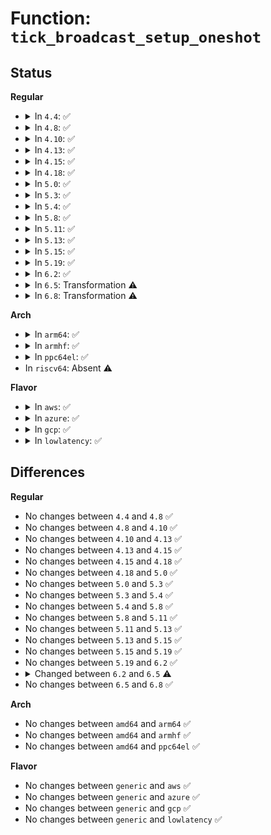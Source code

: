 # Function: <code>tick_broadcast_setup_oneshot</code>

## Status
<b>Regular</b>
<ul>
<li>
<details>
<summary>In <code>4.4</code>: ✅</summary>

```c
void tick_broadcast_setup_oneshot(struct clock_event_device *bc);
```

**Collision:** Unique Global

**Inline:** No

**Transformation:** False

**Instances:**

```
In kernel/time/tick-broadcast.c (ffffffff810fd7b0)
Location: kernel/time/tick-broadcast.c:870
Inline: False
Direct callers:
  - kernel/time/tick-broadcast.c:tick_device_uses_broadcast
  - kernel/time/tick-broadcast.c:tick_broadcast_control
  - kernel/time/tick-broadcast.c:tick_broadcast_switch_to_oneshot
```
**Symbols:**

```
ffffffff810fd7b0-ffffffff810fd907: tick_broadcast_setup_oneshot (STB_GLOBAL)
```
</details>
</li>
<li>
<details>
<summary>In <code>4.8</code>: ✅</summary>

```c
void tick_broadcast_setup_oneshot(struct clock_event_device *bc);
```

**Collision:** Unique Global

**Inline:** No

**Transformation:** False

**Instances:**

```
In kernel/time/tick-broadcast.c (ffffffff81104b20)
Location: kernel/time/tick-broadcast.c:870
Inline: False
Direct callers:
  - kernel/time/tick-broadcast.c:tick_broadcast_switch_to_oneshot
  - kernel/time/tick-broadcast.c:tick_broadcast_control
  - kernel/time/tick-broadcast.c:tick_device_uses_broadcast
```
**Symbols:**

```
ffffffff81104b20-ffffffff81104c77: tick_broadcast_setup_oneshot (STB_GLOBAL)
```
</details>
</li>
<li>
<details>
<summary>In <code>4.10</code>: ✅</summary>

```c
void tick_broadcast_setup_oneshot(struct clock_event_device *bc);
```

**Collision:** Unique Global

**Inline:** No

**Transformation:** False

**Instances:**

```
In kernel/time/tick-broadcast.c (ffffffff8110c260)
Location: kernel/time/tick-broadcast.c:869
Inline: False
Direct callers:
  - kernel/time/tick-broadcast.c:tick_broadcast_switch_to_oneshot
  - kernel/time/tick-broadcast.c:tick_broadcast_control
  - kernel/time/tick-broadcast.c:tick_device_uses_broadcast
```
**Symbols:**

```
ffffffff8110c260-ffffffff8110c3b0: tick_broadcast_setup_oneshot (STB_GLOBAL)
```
</details>
</li>
<li>
<details>
<summary>In <code>4.13</code>: ✅</summary>

```c
void tick_broadcast_setup_oneshot(struct clock_event_device *bc);
```

**Collision:** Unique Static

**Inline:** No

**Transformation:** False

**Instances:**

```
In kernel/time/tick-broadcast.c (ffffffff8110d780)
Location: kernel/time/tick-broadcast.c:872
Inline: False
Direct callers:
  - kernel/time/tick-broadcast.c:tick_broadcast_switch_to_oneshot
  - kernel/time/tick-broadcast.c:tick_broadcast_control
  - kernel/time/tick-broadcast.c:tick_device_uses_broadcast
```
**Symbols:**

```
ffffffff8110d780-ffffffff8110d8ca: tick_broadcast_setup_oneshot (STB_LOCAL)
```
</details>
</li>
<li>
<details>
<summary>In <code>4.15</code>: ✅</summary>

```c
void tick_broadcast_setup_oneshot(struct clock_event_device *bc);
```

**Collision:** Unique Static

**Inline:** No

**Transformation:** False

**Instances:**

```
In kernel/time/tick-broadcast.c (ffffffff81118a10)
Location: kernel/time/tick-broadcast.c:872
Inline: False
Direct callers:
  - kernel/time/tick-broadcast.c:tick_broadcast_switch_to_oneshot
  - kernel/time/tick-broadcast.c:tick_broadcast_control
  - kernel/time/tick-broadcast.c:tick_device_uses_broadcast
```
**Symbols:**

```
ffffffff81118a10-ffffffff81118b50: tick_broadcast_setup_oneshot (STB_LOCAL)
```
</details>
</li>
<li>
<details>
<summary>In <code>4.18</code>: ✅</summary>

```c
void tick_broadcast_setup_oneshot(struct clock_event_device *bc);
```

**Collision:** Unique Static

**Inline:** No

**Transformation:** False

**Instances:**

```
In kernel/time/tick-broadcast.c (ffffffff81125590)
Location: kernel/time/tick-broadcast.c:880
Inline: False
Direct callers:
  - kernel/time/tick-broadcast.c:tick_broadcast_switch_to_oneshot
  - kernel/time/tick-broadcast.c:tick_broadcast_control
  - kernel/time/tick-broadcast.c:tick_device_uses_broadcast
```
**Symbols:**

```
ffffffff81125590-ffffffff811256d0: tick_broadcast_setup_oneshot (STB_LOCAL)
```
</details>
</li>
<li>
<details>
<summary>In <code>5.0</code>: ✅</summary>

```c
void tick_broadcast_setup_oneshot(struct clock_event_device *bc);
```

**Collision:** Unique Static

**Inline:** No

**Transformation:** False

**Instances:**

```
In kernel/time/tick-broadcast.c (ffffffff81130c80)
Location: kernel/time/tick-broadcast.c:874
Inline: False
Direct callers:
  - kernel/time/tick-broadcast.c:tick_broadcast_switch_to_oneshot
  - kernel/time/tick-broadcast.c:tick_broadcast_control
  - kernel/time/tick-broadcast.c:tick_device_uses_broadcast
```
**Symbols:**

```
ffffffff81130c80-ffffffff81130dc0: tick_broadcast_setup_oneshot (STB_LOCAL)
```
</details>
</li>
<li>
<details>
<summary>In <code>5.3</code>: ✅</summary>

```c
void tick_broadcast_setup_oneshot(struct clock_event_device *bc);
```

**Collision:** Unique Static

**Inline:** No

**Transformation:** False

**Instances:**

```
In kernel/time/tick-broadcast.c (ffffffff8113b7e0)
Location: kernel/time/tick-broadcast.c:883
Inline: False
Direct callers:
  - kernel/time/tick-broadcast.c:tick_broadcast_switch_to_oneshot
  - kernel/time/tick-broadcast.c:tick_broadcast_control
  - kernel/time/tick-broadcast.c:tick_device_uses_broadcast
```
**Symbols:**

```
ffffffff8113b7e0-ffffffff8113b91b: tick_broadcast_setup_oneshot (STB_LOCAL)
```
</details>
</li>
<li>
<details>
<summary>In <code>5.4</code>: ✅</summary>

```c
void tick_broadcast_setup_oneshot(struct clock_event_device *bc);
```

**Collision:** Unique Static

**Inline:** No

**Transformation:** False

**Instances:**

```
In kernel/time/tick-broadcast.c (ffffffff811473f0)
Location: kernel/time/tick-broadcast.c:883
Inline: False
Direct callers:
  - kernel/time/tick-broadcast.c:tick_broadcast_switch_to_oneshot
  - kernel/time/tick-broadcast.c:tick_broadcast_control
  - kernel/time/tick-broadcast.c:tick_device_uses_broadcast
```
**Symbols:**

```
ffffffff811473f0-ffffffff8114752b: tick_broadcast_setup_oneshot (STB_LOCAL)
```
</details>
</li>
<li>
<details>
<summary>In <code>5.8</code>: ✅</summary>

```c
void tick_broadcast_setup_oneshot(struct clock_event_device *bc);
```

**Collision:** Unique Static

**Inline:** No

**Transformation:** False

**Instances:**

```
In kernel/time/tick-broadcast.c (ffffffff81157560)
Location: kernel/time/tick-broadcast.c:883
Inline: False
Direct callers:
  - kernel/time/tick-broadcast.c:tick_broadcast_switch_to_oneshot
  - kernel/time/tick-broadcast.c:tick_broadcast_control
  - kernel/time/tick-broadcast.c:tick_device_uses_broadcast
```
**Symbols:**

```
ffffffff81157560-ffffffff811576ab: tick_broadcast_setup_oneshot (STB_LOCAL)
```
</details>
</li>
<li>
<details>
<summary>In <code>5.11</code>: ✅</summary>

```c
void tick_broadcast_setup_oneshot(struct clock_event_device *bc);
```

**Collision:** Unique Static

**Inline:** No

**Transformation:** False

**Instances:**

```
In kernel/time/tick-broadcast.c (ffffffff81153630)
Location: kernel/time/tick-broadcast.c:899
Inline: False
Direct callers:
  - kernel/time/tick-broadcast.c:tick_broadcast_switch_to_oneshot
  - kernel/time/tick-broadcast.c:tick_broadcast_control
  - kernel/time/tick-broadcast.c:tick_device_uses_broadcast
```
**Symbols:**

```
ffffffff81153630-ffffffff81153791: tick_broadcast_setup_oneshot (STB_LOCAL)
```
</details>
</li>
<li>
<details>
<summary>In <code>5.13</code>: ✅</summary>

```c
void tick_broadcast_setup_oneshot(struct clock_event_device *bc);
```

**Collision:** Unique Static

**Inline:** No

**Transformation:** False

**Instances:**

```
In kernel/time/tick-broadcast.c (ffffffff811547b0)
Location: kernel/time/tick-broadcast.c:911
Inline: False
Direct callers:
  - kernel/time/tick-broadcast.c:tick_broadcast_control
  - kernel/time/tick-broadcast.c:tick_device_uses_broadcast
  - kernel/time/tick-broadcast.c:tick_install_broadcast_device
```
**Symbols:**

```
ffffffff811547b0-ffffffff81154936: tick_broadcast_setup_oneshot (STB_LOCAL)
```
</details>
</li>
<li>
<details>
<summary>In <code>5.15</code>: ✅</summary>

```c
void tick_broadcast_setup_oneshot(struct clock_event_device *bc);
```

**Collision:** Unique Static

**Inline:** No

**Transformation:** False

**Instances:**

```
In kernel/time/tick-broadcast.c (ffffffff81179200)
Location: kernel/time/tick-broadcast.c:1019
Inline: False
Direct callers:
  - kernel/time/tick-broadcast.c:tick_broadcast_control
  - kernel/time/tick-broadcast.c:tick_device_uses_broadcast
  - kernel/time/tick-broadcast.c:tick_install_broadcast_device
```
**Symbols:**

```
ffffffff81179200-ffffffff811793a7: tick_broadcast_setup_oneshot (STB_LOCAL)
```
</details>
</li>
<li>
<details>
<summary>In <code>5.19</code>: ✅</summary>

```c
void tick_broadcast_setup_oneshot(struct clock_event_device *bc);
```

**Collision:** Unique Static

**Inline:** No

**Transformation:** False

**Instances:**

```
In kernel/time/tick-broadcast.c (ffffffff811aeb50)
Location: kernel/time/tick-broadcast.c:1019
Inline: False
Direct callers:
  - kernel/time/tick-broadcast.c:tick_broadcast_control
  - kernel/time/tick-broadcast.c:tick_device_uses_broadcast
  - kernel/time/tick-broadcast.c:tick_install_broadcast_device
```
**Symbols:**

```
ffffffff811aeb50-ffffffff811aed10: tick_broadcast_setup_oneshot (STB_LOCAL)
```
</details>
</li>
<li>
<details>
<summary>In <code>6.2</code>: ✅</summary>

```c
void tick_broadcast_setup_oneshot(struct clock_event_device *bc);
```

**Collision:** Unique Static

**Inline:** No

**Transformation:** False

**Instances:**

```
In kernel/time/tick-broadcast.c (ffffffff811eed00)
Location: kernel/time/tick-broadcast.c:1019
Inline: False
Direct callers:
  - kernel/time/tick-broadcast.c:tick_broadcast_control
  - kernel/time/tick-broadcast.c:tick_device_uses_broadcast
  - kernel/time/tick-broadcast.c:tick_install_broadcast_device
```
**Symbols:**

```
ffffffff811eed00-ffffffff811eeec0: tick_broadcast_setup_oneshot (STB_LOCAL)
```
</details>
</li>
<li>
<details>
<summary>In <code>6.5</code>: Transformation ⚠️</summary>

```c
void tick_broadcast_setup_oneshot(struct clock_event_device *bc, bool from_periodic);
```

**Collision:** Unique Static

**Inline:** No

**Transformation:** True

**Instances:**

```
In kernel/time/tick-broadcast.c (0)
Location: kernel/time/tick-broadcast.c:1024
Inline: False
Direct callers:
  - kernel/time/tick-broadcast.c:tick_broadcast_control
  - kernel/time/tick-broadcast.c:tick_device_uses_broadcast
  - kernel/time/tick-broadcast.c:tick_install_broadcast_device
```
**Symbols:**

```
ffffffff81203a30-ffffffff81203c43: tick_broadcast_setup_oneshot (STB_LOCAL)
ffffffff820da577-ffffffff820da592: tick_broadcast_setup_oneshot.cold (STB_LOCAL)
```
</details>
</li>
<li>
<details>
<summary>In <code>6.8</code>: Transformation ⚠️</summary>

```c
void tick_broadcast_setup_oneshot(struct clock_event_device *bc, bool from_periodic);
```

**Collision:** Unique Static

**Inline:** No

**Transformation:** True

**Instances:**

```
In kernel/time/tick-broadcast.c (0)
Location: kernel/time/tick-broadcast.c:1024
Inline: False
Direct callers:
  - kernel/time/tick-broadcast.c:tick_broadcast_control
  - kernel/time/tick-broadcast.c:tick_device_uses_broadcast
  - kernel/time/tick-broadcast.c:tick_install_broadcast_device
```
**Symbols:**

```
ffffffff81219ff0-ffffffff8121a203: tick_broadcast_setup_oneshot (STB_LOCAL)
ffffffff821b5f21-ffffffff821b5f3c: tick_broadcast_setup_oneshot.cold (STB_LOCAL)
```
</details>
</li>
</ul>
<b>Arch</b>
<ul>
<li>
<details>
<summary>In <code>arm64</code>: ✅</summary>

```c
void tick_broadcast_setup_oneshot(struct clock_event_device *bc);
```

**Collision:** Unique Static

**Inline:** No

**Transformation:** False

**Instances:**

```
In kernel/time/tick-broadcast.c (ffff8000101b2578)
Location: kernel/time/tick-broadcast.c:883
Inline: False
Direct callers:
  - kernel/time/tick-broadcast.c:tick_broadcast_switch_to_oneshot
  - kernel/time/tick-broadcast.c:tick_broadcast_control
  - kernel/time/tick-broadcast.c:tick_device_uses_broadcast
```
**Symbols:**

```
ffff8000101b2578-ffff8000101b2724: tick_broadcast_setup_oneshot (STB_LOCAL)
```
</details>
</li>
<li>
<details>
<summary>In <code>armhf</code>: ✅</summary>

```c
void tick_broadcast_setup_oneshot(struct clock_event_device *bc);
```

**Collision:** Unique Static

**Inline:** No

**Transformation:** False

**Instances:**

```
In kernel/time/tick-broadcast.c (c03fccec)
Location: kernel/time/tick-broadcast.c:883
Inline: False
Direct callers:
  - kernel/time/tick-broadcast.c:tick_broadcast_switch_to_oneshot
  - kernel/time/tick-broadcast.c:tick_broadcast_control
  - kernel/time/tick-broadcast.c:tick_device_uses_broadcast
```
**Symbols:**

```
c03fccec-c03fce28: tick_broadcast_setup_oneshot (STB_LOCAL)
```
</details>
</li>
<li>
<details>
<summary>In <code>ppc64el</code>: ✅</summary>

```c
void tick_broadcast_setup_oneshot(struct clock_event_device *bc);
```

**Collision:** Unique Static

**Inline:** No

**Transformation:** False

**Instances:**

```
In kernel/time/tick-broadcast.c (c000000000217c90)
Location: kernel/time/tick-broadcast.c:883
Inline: False
Direct callers:
  - kernel/time/tick-broadcast.c:tick_broadcast_switch_to_oneshot
  - kernel/time/tick-broadcast.c:tick_broadcast_control
  - kernel/time/tick-broadcast.c:tick_device_uses_broadcast
```
**Symbols:**

```
c000000000217c90-c000000000217ecc: tick_broadcast_setup_oneshot (STB_LOCAL)
```
</details>
</li>
<li>
In <code>riscv64</code>: Absent ⚠️
</li>
</ul>
<b>Flavor</b>
<ul>
<li>
<details>
<summary>In <code>aws</code>: ✅</summary>

```c
void tick_broadcast_setup_oneshot(struct clock_event_device *bc);
```

**Collision:** Unique Static

**Inline:** No

**Transformation:** False

**Instances:**

```
In kernel/time/tick-broadcast.c (ffffffff8113fa10)
Location: kernel/time/tick-broadcast.c:883
Inline: False
Direct callers:
  - kernel/time/tick-broadcast.c:tick_broadcast_switch_to_oneshot
  - kernel/time/tick-broadcast.c:tick_broadcast_control
  - kernel/time/tick-broadcast.c:tick_device_uses_broadcast
```
**Symbols:**

```
ffffffff8113fa10-ffffffff8113fb4b: tick_broadcast_setup_oneshot (STB_LOCAL)
```
</details>
</li>
<li>
<details>
<summary>In <code>azure</code>: ✅</summary>

```c
void tick_broadcast_setup_oneshot(struct clock_event_device *bc);
```

**Collision:** Unique Static

**Inline:** No

**Transformation:** False

**Instances:**

```
In kernel/time/tick-broadcast.c (ffffffff81132790)
Location: kernel/time/tick-broadcast.c:883
Inline: False
Direct callers:
  - kernel/time/tick-broadcast.c:tick_broadcast_switch_to_oneshot
  - kernel/time/tick-broadcast.c:tick_broadcast_control
  - kernel/time/tick-broadcast.c:tick_device_uses_broadcast
```
**Symbols:**

```
ffffffff81132790-ffffffff811328cb: tick_broadcast_setup_oneshot (STB_LOCAL)
```
</details>
</li>
<li>
<details>
<summary>In <code>gcp</code>: ✅</summary>

```c
void tick_broadcast_setup_oneshot(struct clock_event_device *bc);
```

**Collision:** Unique Static

**Inline:** No

**Transformation:** False

**Instances:**

```
In kernel/time/tick-broadcast.c (ffffffff8113d8c0)
Location: kernel/time/tick-broadcast.c:883
Inline: False
Direct callers:
  - kernel/time/tick-broadcast.c:tick_broadcast_switch_to_oneshot
  - kernel/time/tick-broadcast.c:tick_broadcast_control
  - kernel/time/tick-broadcast.c:tick_device_uses_broadcast
```
**Symbols:**

```
ffffffff8113d8c0-ffffffff8113d9fb: tick_broadcast_setup_oneshot (STB_LOCAL)
```
</details>
</li>
<li>
<details>
<summary>In <code>lowlatency</code>: ✅</summary>

```c
void tick_broadcast_setup_oneshot(struct clock_event_device *bc);
```

**Collision:** Unique Static

**Inline:** No

**Transformation:** False

**Instances:**

```
In kernel/time/tick-broadcast.c (ffffffff8114a3d0)
Location: kernel/time/tick-broadcast.c:883
Inline: False
Direct callers:
  - kernel/time/tick-broadcast.c:tick_broadcast_switch_to_oneshot
  - kernel/time/tick-broadcast.c:tick_broadcast_control
  - kernel/time/tick-broadcast.c:tick_device_uses_broadcast
```
**Symbols:**

```
ffffffff8114a3d0-ffffffff8114a50b: tick_broadcast_setup_oneshot (STB_LOCAL)
```
</details>
</li>
</ul>

## Differences
<b>Regular</b>
<ul>
<li>
No changes between <code>4.4</code> and <code>4.8</code> ✅
</li>
<li>
No changes between <code>4.8</code> and <code>4.10</code> ✅
</li>
<li>
No changes between <code>4.10</code> and <code>4.13</code> ✅
</li>
<li>
No changes between <code>4.13</code> and <code>4.15</code> ✅
</li>
<li>
No changes between <code>4.15</code> and <code>4.18</code> ✅
</li>
<li>
No changes between <code>4.18</code> and <code>5.0</code> ✅
</li>
<li>
No changes between <code>5.0</code> and <code>5.3</code> ✅
</li>
<li>
No changes between <code>5.3</code> and <code>5.4</code> ✅
</li>
<li>
No changes between <code>5.4</code> and <code>5.8</code> ✅
</li>
<li>
No changes between <code>5.8</code> and <code>5.11</code> ✅
</li>
<li>
No changes between <code>5.11</code> and <code>5.13</code> ✅
</li>
<li>
No changes between <code>5.13</code> and <code>5.15</code> ✅
</li>
<li>
No changes between <code>5.15</code> and <code>5.19</code> ✅
</li>
<li>
No changes between <code>5.19</code> and <code>6.2</code> ✅
</li>
<li>
<details>
<summary>Changed between <code>6.2</code> and <code>6.5</code> ⚠️</summary>
<ul>
<li>
<b>Param added. </b>
<code>bool from_periodic</code>
</li>
</ul>
</details>
</li>
<li>
No changes between <code>6.5</code> and <code>6.8</code> ✅
</li>
</ul>
<b>Arch</b>
<ul>
<li>
No changes between <code>amd64</code> and <code>arm64</code> ✅
</li>
<li>
No changes between <code>amd64</code> and <code>armhf</code> ✅
</li>
<li>
No changes between <code>amd64</code> and <code>ppc64el</code> ✅
</li>
</ul>
<b>Flavor</b>
<ul>
<li>
No changes between <code>generic</code> and <code>aws</code> ✅
</li>
<li>
No changes between <code>generic</code> and <code>azure</code> ✅
</li>
<li>
No changes between <code>generic</code> and <code>gcp</code> ✅
</li>
<li>
No changes between <code>generic</code> and <code>lowlatency</code> ✅
</li>
</ul>
